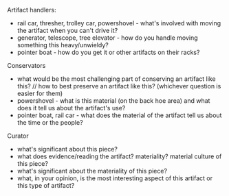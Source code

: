 Artifact handlers:
- rail car, thresher, trolley car, powershovel - what's involved with moving the artifact when you can't drive it?
- generator, telescope, tree elevator - how do you handle moving something this heavy/unwieldy?
- pointer boat - how do you get it or other artifacts on their racks?


Conservators
- what would be the most challenging part of conserving an artifact like this? // how to best preserve an artifact like this? (whichever question is easier for them)
- powershovel - what is this material (on the back hoe area) and what does it tell us about the artifact's use?
- pointer boat, rail car - what does the material of the artifact tell us about the time or the people?


Curator
- what's significant about this piece?
- what does evidence/reading the artifact? materiality? material culture of this piece?
- what's significant about the materiality of this piece?
- what, in your opinion, is the most interesting aspect of this artifact or this type of artifact?